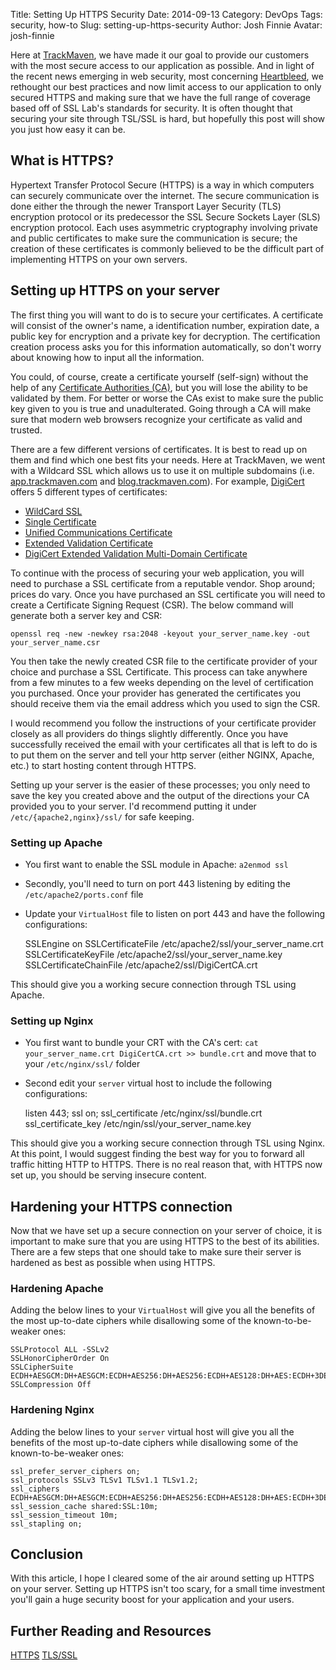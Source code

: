Title: Setting Up HTTPS Security
Date: 2014-09-13
Category: DevOps
Tags: security, how-to
Slug: setting-up-https-security
Author: Josh Finnie
Avatar: josh-finnie

Here at [TrackMaven](http://trackmaven.com), we have made it our goal to provide our customers with the most secure access to our application as possible. And in light of the recent news emerging in web security, most concerning [Heartbleed](http://heartbleed.com/), we rethought our best practices and now limit access to our application to only secured HTTPS and making sure that we have the full range of coverage based off of SSL Lab's standards for security. It is often thought that securing your site through TSL/SSL is hard, but hopefully this post will show you just how easy it can be.

## What is HTTPS?

Hypertext Transfer Protocol Secure (HTTPS) is a way in which computers can securely communicate over the internet. The secure communication is done either the through the newer  Transport Layer Security (TLS) encryption protocol or its predecessor the SSL Secure Sockets Layer (SLS) encryption protocol. Each uses asymmetric cryptography involving private and public certificates to make sure the communication is secure; the creation of these certificates is commonly believed to be the difficult part of implementing HTTPS on your own servers.

## Setting up HTTPS on your server

The first thing you will want to do is to secure your certificates. A certificate will consist of the owner's name, a identification number, expiration date, a public key for encryption and a private key for decryption. The certification creation process asks you for this information automatically, so don't worry about knowing how to input all the information.

You could, of course, create a certificate yourself (self-sign) without the help of any [Certificate Authorities (CA)](http://www.sslshopper.com/certificate-authority-reviews.html), but you will lose the ability to be validated by them. For better or worse the CAs exist to make sure the public key given to you is true and unadulterated. Going through a CA will make sure that modern web browsers recognize your certificate as valid and trusted.

There are a few different versions of certificates. It is best to read up on them and find which one best fits your needs. Here at TrackMaven, we went with a Wildcard SSL which allows us to use it on multiple subdomains (i.e. [app.trackmaven.com](https://app.trackmaven.com) and [blog.trackmaven.com](http://blog.trackmaven.com)). For example, [DigiCert](https://www.digicert.com/) offers 5 different types of certificates:

* [WildCard SSL](https://www.digicert.com/wildcard-ssl-certificates.htm)
* [Single Certificate](https://www.digicert.com/ssl-certificate.htm)
* [Unified Communications Certificate](https://www.digicert.com/unified-communications-ssl-tls.htm)
* [Extended Validation Certificate](https://www.digicert.com/ev-ssl-certification.htm)
* [DigiCert Extended Validation Multi-Domain Certificate](http://www.digicert.com/ev-multi-domain-ssl.htm)

To continue with the process of securing your web application, you will need to purchase a SSL certificate from a reputable vendor. Shop around; prices do vary. Once you have purchased an SSL certificate you will need to create a Certificate Signing Request (CSR). The below command will generate both a server key and CSR:

    openssl req -new -newkey rsa:2048 -keyout your_server_name.key -out your_server_name.csr

You then take the newly created CSR file to the certificate provider of your choice and purchase a SSL Certificate. This process can take anywhere from a few minutes to a few weeks depending on the level of certification you purchased. Once your provider has generated the certificates you should receive them via the email address which you used to sign the CSR.

I would recommend you follow the instructions of your certificate provider closely as all providers do things slightly differently. Once you have successfully received the email with your certificates all that is left to do is to put them on the server and tell your http server (either NGINX, Apache, etc.) to start hosting content through HTTPS.

Setting up your server is the easier of these processes; you only need to save the key you created above and the output of the directions your CA provided you to your server. I'd recommend putting it under `/etc/{apache2,nginx}/ssl/` for safe keeping.

### Setting up Apache

* You first want to enable the SSL module in Apache: `a2enmod ssl`
* Secondly, you'll need to turn on port 443 listening by editing the `/etc/apache2/ports.conf` file
* Update your `VirtualHost` file to listen on port 443 and have the following configurations:

    SSLEngine on
    SSLCertificateFile /etc/apache2/ssl/your_server_name.crt
    SSLCertificateKeyFile /etc/apache2/ssl/your_server_name.key
    SSLCertificateChainFile /etc/apache2/ssl/DigiCertCA.crt

This should give you a working secure connection through TSL using Apache.

### Setting up Nginx

* You first want to bundle your CRT with the CA's cert: `cat your_server_name.crt DigiCertCA.crt >> bundle.crt` and move that to your `/etc/nginx/ssl/` folder
* Second edit your `server` virtual host to include the following configurations:

    listen 443;
    ssl on;
    ssl_certificate /etc/nginx/ssl/bundle.crt
    ssl_certificate_key /etc/ngin/ssl/your_server_name.key

This should give you a working secure connection through TSL using Nginx. At this point, I would suggest finding the best way for you to forward all traffic hitting HTTP to HTTPS. There is no real reason that, with HTTPS now set up, you should be serving insecure content.

## Hardening your HTTPS connection

Now that we have set up a secure connection on your server of choice, it is important to make sure that you are using HTTPS to the best of its abilities. There are a few steps that one should take to make sure their server is hardened as best as possible when using HTTPS.

### Hardening Apache

Adding the below lines to your `VirtualHost` will give you all the benefits of the most up-to-date ciphers while disallowing some of the known-to-be-weaker ones:

    SSLProtocol ALL -SSLv2
    SSLHonorCipherOrder On
    SSLCipherSuite ECDH+AESGCM:DH+AESGCM:ECDH+AES256:DH+AES256:ECDH+AES128:DH+AES:ECDH+3DES:DH+3DES:RSA+AESGCM:RSA+AES:RSA+3DES:!aNULL:!MD5:!DSS
    SSLCompression Off

### Hardening Nginx

Adding the below lines to your `server` virtual host will give you all the benefits of the most up-to-date ciphers while disallowing some of the known-to-be-weaker ones:

    ssl_prefer_server_ciphers on;
    ssl_protocols SSLv3 TLSv1 TLSv1.1 TLSv1.2;
    ssl_ciphers ECDH+AESGCM:DH+AESGCM:ECDH+AES256:DH+AES256:ECDH+AES128:DH+AES:ECDH+3DES:DH+3DES:RSA+AESGCM:RSA+AES:RSA+3DES:!aNULL:!MD5:!DSS:!AES256;
    ssl_session_cache shared:SSL:10m;
    ssl_session_timeout 10m;
    ssl_stapling on;

## Conclusion

With this article, I hope I cleared some of the air around setting up HTTPS on your server. Setting up HTTPS isn't too scary, for a small time investment you'll gain a huge security boost for your application and your users.

## Further Reading and Resources

[HTTPS](http://en.wikipedia.org/wiki/HTTP_Secure)
[TLS/SSL](http://en.wikipedia.org/wiki/Transport_Layer_Security)
